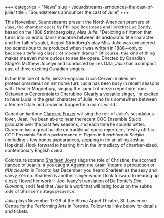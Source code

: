 +++
categories = "News"
slug = /soundstreams-announces-the-cast-of-julie/
title = "Soundstreams announces the cast of Julie"
+++

This November, Soundstreams present the North American premiere of *Julie*, the chamber opera by Philippe Boesmans and librettist Luc Bondy, based on the 1888 Strindberg play, *Miss Julie*. "Depicting a flirtation that turns into an erotic danse macabre between its aristocratic title character and her father’s valet, August Strindberg’s play Miss Julie was considered too scandalous to be produced when it was written in 1888—only to become a defining classic of modern drama." Of course, this kind of thing makes me even more curious to see the opera. Directed by Canadian Stage's Matthew Jocelyn and conducted by Les Dala, *Julie* has a compact cast of three exciting Canadian singers. 

In the title role of *Julie*, mezzo-soprano Lucia Cervoni makes her professional debut on her home turf. Lucia has been busy in recent seasons with Theater Magdeburg, singing the gamut of mezzo repertoire from Octavian to Cenerentola to Cherubino. Clearly a versatile singer, I'm excited to hear Lucia in the great character of Julie, who falls somewhere between a femme fatale and a woman trapped in a man's world.

Canadian baritone [Clarence Frazer](/scene/people/clarence-frazer/) will sing the role of Julie's scandalous lover, Jean. I've been able to hear the recent COC Ensemble Studio graduate over the past few seasons, and each time he sounds better. Clarence has a great handle on traditional opera repertoire, freshly off his COC Ensemble Studio performance of Figaro in *Il barbiere di Siviglia* (including a few bonus appearances, stepping in for an ailing Joshua Hopkins). I look forward to hearing him in the immediacy of chamber-sized, contemporary English opera.

Coloratura soprano [Sharleen Joynt](/scene/people/sharleen-joynt/) sings the role of Christine, the scorned fiancée of Jean's. If you caught [Against the Grain Theatre](/scene/companies/against-the-grain-theatre/)'s production of *#UncleJohn* in Toronto last December, you heard Sharleen as the sexy and savvy Zerlina. Sharleen is another singer whom I look forward to hearing up close; I loved her work in Joel Ivany's translation of Da Ponte's *Don Giovanni*, and I feel that *Julie* is a work that will bring focus on the subtle side of Sharleen's stage presence.

*Julie* plays November 17-29 at the Bluma Appel Theatre, St. Lawrence Centre for the Performing Arts in Toronto. Follow the links below for details and tickets.


